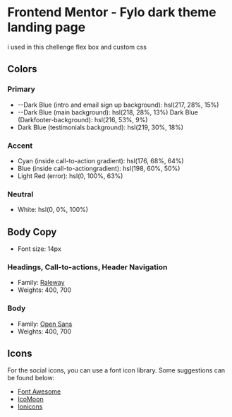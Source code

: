 # Frontend Mentor - Fylo dark theme landing page
i used in this chellenge flex box and custom css
## Colors

### Primary

- --Dark Blue (intro and email sign up background): hsl(217, 28%, 15%)
- --Dark Blue (main background): hsl(218, 28%, 13%)
    Dark Blue (Darkfooter-background): hsl(216, 53%, 9%)
- Dark Blue (testimonials background): hsl(219, 30%, 18%)

### Accent

- Cyan (inside call-to-action gradient): hsl(176, 68%, 64%)
- Blue (inside call-to-actiongradient): hsl(198, 60%, 50%)
- Light Red (error): hsl(0, 100%, 63%)

### Neutral

- White: hsl(0, 0%, 100%)
## Body Copy

- Font size: 14px

### Headings, Call-to-actions, Header Navigation

- Family: [Raleway](https://fonts.google.com/specimen/Raleway)
- Weights: 400, 700

### Body

- Family: [Open Sans](https://fonts.google.com/specimen/Open+Sans)
- Weights: 400, 700
## Icons

For the social icons, you can use a font icon library. Some suggestions can be found below:

- [Font Awesome](https://fontawesome.com/)
- [IcoMoon](https://icomoon.io/)
- [Ionicons](https://ionicons.com/)
